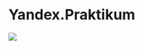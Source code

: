 # Yandex.Praktikum
![](
https://1.downloader.disk.yandex.ru/preview/53d9697fbf8c4429a8e44fe95659d94511bd4334848f6d4db9472c8720587195/inf/eyQG1pYGdffo7ygHkUxy4C-PvIgycxuiEIt3KVPxoGzdw2NX3FlncMG0hcnqgXl_QkphtZX9tKpkHXoGGh6bYA%3D%3D?uid=467646881&filename=дип.jpg&disposition=inline&hash=&limit=0&content_type=image%2Fjpeg&owner_uid=467646881&tknv=v2&size=1449x1195)
